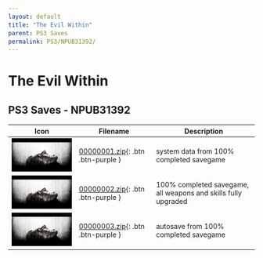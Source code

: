 ```yaml
---
layout: default
title: "The Evil Within"
parent: PS3 Saves
permalink: PS3/NPUB31392/
---
```

# The Evil Within

## PS3 Saves - NPUB31392

| Icon | Filename | Description |
|------|----------|-------------|
| ![The Evil Within](ICON0.PNG) | [00000001.zip](00000001.zip){: .btn .btn-purple } | system data from 100% completed savegame |
| ![The Evil Within](ICON0.PNG) | [00000002.zip](00000002.zip){: .btn .btn-purple } | 100% completed savegame, all weapons and skills fully upgraded |
| ![The Evil Within](ICON0.PNG) | [00000003.zip](00000003.zip){: .btn .btn-purple } | autosave from 100% completed savegame |
